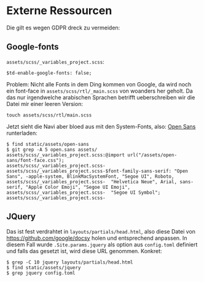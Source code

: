 # Externe Ressourcen

Die gilt es wegen GDPR dreck zu vermeiden:

## Google-fonts

`assets/scss/_variables_project.scss`:
```
$td-enable-google-fonts: false;
```

Problem: Nicht alle Fonts in dem Ding kommen von Google, da wird noch
ein font-face in `assets/scss/rtl/_main.scss` von woanders her geholt.
Da das nur irgendwelche arabischen Sprachen betrifft ueberschreiben wir
die Datei mir einer leeren Version:

```
touch assets/scss/rtl/main.scss
```

Jetzt sieht die Navi aber bloed aus mit den System-Fonts, also:
[Open Sans](https://gwfh.mranftl.com/fonts/open-sans?subsets=latin) runterladen:

```
$ find static/assets/open-sans
$ git grep -A 5 open.sans assets/
assets/scss/_variables_project.scss:@import url("/assets/open-sans/font-face.css");
assets/scss/_variables_project.scss-
assets/scss/_variables_project.scss-$font-family-sans-serif: "Open Sans", -apple-system, BlinkMacSystemFont, "Segoe UI", Roboto,
assets/scss/_variables_project.scss-  "Helvetica Neue", Arial, sans-serif, "Apple Color Emoji", "Segoe UI Emoji",
assets/scss/_variables_project.scss-  "Segoe UI Symbol";
assets/scss/_variables_project.scss-
```

## JQuery

Das ist fest verdrahtet in `layouts/partials/head.html`, also diese
Datei von https://github.com/google/docsy holen und entsprechend anpassen.
In diesem Fall wurde `.Site.params.jquery` als option aus `config.toml` definiert
und falls das gesetzt ist, wird diese URL genommen. Konkret:

```
$ grep -C 10 jquery layouts/partials/head.html
$ find static/assets/jquery
$ grep jquery config.toml
```